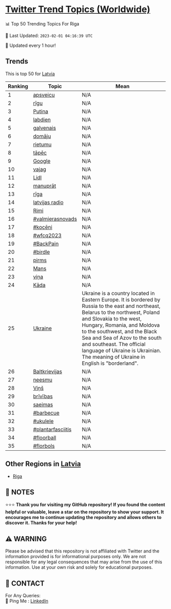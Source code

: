 [Twitter Trend Topics (Worldwide)](https://github.com/ErcinDedeoglu/Twitter-Trend-Topics)
==========


📊 Top 50 Trending Topics For Riga

📆 Last Updated: `2023-02-01 04:16:39 UTC`

🔧 Updated every 1 hour!


## Trends

This is top 50 for [Latvia](</Latvia>)

| Ranking | Topic | Mean |
| ------- | ------------ | ------------ |
| 1 | [apsveicu](http://twitter.com/search?q=apsveicu) | N/A |
| 2 | [rīgu](http://twitter.com/search?q=r%c4%abgu) | N/A |
| 3 | [Putina](http://twitter.com/search?q=Putina) | N/A |
| 4 | [labdien](http://twitter.com/search?q=labdien) | N/A |
| 5 | [galvenais](http://twitter.com/search?q=galvenais) | N/A |
| 6 | [domāju](http://twitter.com/search?q=dom%c4%81ju) | N/A |
| 7 | [rietumu](http://twitter.com/search?q=rietumu) | N/A |
| 8 | [tāpēc](http://twitter.com/search?q=t%c4%81p%c4%93c) | N/A |
| 9 | [Google](http://twitter.com/search?q=Google) | N/A |
| 10 | [vajag](http://twitter.com/search?q=vajag) | N/A |
| 11 | [Lidl](http://twitter.com/search?q=Lidl) | N/A |
| 12 | [manuprāt](http://twitter.com/search?q=manupr%c4%81t) | N/A |
| 13 | [rīga](http://twitter.com/search?q=r%c4%abga) | N/A |
| 14 | [latvijas radio](http://twitter.com/search?q=latvijas+radio) | N/A |
| 15 | [Rimi](http://twitter.com/search?q=Rimi) | N/A |
| 16 | [#valmierasnovads](http://twitter.com/search?q=%23valmierasnovads) | N/A |
| 17 | [#kocēni](http://twitter.com/search?q=%23koc%c4%93ni) | N/A |
| 18 | [#wfcq2023](http://twitter.com/search?q=%23wfcq2023) | N/A |
| 19 | [#BackPain](http://twitter.com/search?q=%23BackPain) | N/A |
| 20 | [#birdle](http://twitter.com/search?q=%23birdle) | N/A |
| 21 | [pirms](http://twitter.com/search?q=pirms) | N/A |
| 22 | [Mans](http://twitter.com/search?q=Mans) | N/A |
| 23 | [viņa](http://twitter.com/search?q=vi%c5%86a) | N/A |
| 24 | [Kāda](http://twitter.com/search?q=K%c4%81da) | N/A |
| 25 | [Ukraine](http://twitter.com/search?q=Ukraine) | Ukraine is a country located in Eastern Europe. It is bordered by Russia to the east and northeast, Belarus to the northwest, Poland and Slovakia to the west, Hungary, Romania, and Moldova to the southwest, and the Black Sea and Sea of Azov to the south and southeast. The official language of Ukraine is Ukrainian. The meaning of Ukraine in English is "borderland". |
| 26 | [Baltkrievijas](http://twitter.com/search?q=Baltkrievijas) | N/A |
| 27 | [neesmu](http://twitter.com/search?q=neesmu) | N/A |
| 28 | [Viņš](http://twitter.com/search?q=Vi%c5%86%c5%a1) | N/A |
| 29 | [brīvības](http://twitter.com/search?q=br%c4%abv%c4%abbas) | N/A |
| 30 | [saeimas](http://twitter.com/search?q=saeimas) | N/A |
| 31 | [#barbecue](http://twitter.com/search?q=%23barbecue) | N/A |
| 32 | [#ukulele](http://twitter.com/search?q=%23ukulele) | N/A |
| 33 | [#plantarfasciitis](http://twitter.com/search?q=%23plantarfasciitis) | N/A |
| 34 | [#floorball](http://twitter.com/search?q=%23floorball) | N/A |
| 35 | [#florbols](http://twitter.com/search?q=%23florbols) | N/A |



## Other Regions in [Latvia](</Latvia>)

* [Riga](</Latvia/Riga.md>)



## 📝 NOTES

⭐⭐⭐ **Thank you for visiting my GitHub repository! If you found the content helpful or valuable, leave a star on the repository to show your support. It encourages me to continue updating the repository and allows others to discover it. Thanks for your help!**


## ⚠️ WARNING

Please be advised that this repository is not affiliated with Twitter and the information provided is for informational purposes only. We are not responsible for any legal consequences that may arise from the use of this information. Use at your own risk and solely for educational purposes.


## 📨 CONTACT

 For Any Queries:  
            🏓 Ping Me : [LinkedIn](https://www.linkedin.com/in/ercindedeoglu/)
